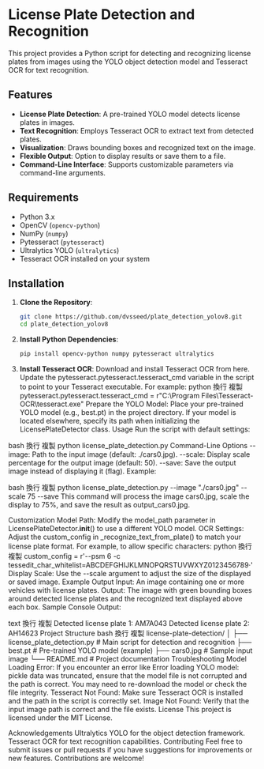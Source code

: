 # License Plate Detection and Recognition

This project provides a Python script for detecting and recognizing license plates from images using the YOLO object detection model and Tesseract OCR for text recognition.

## Features

- **License Plate Detection**: A pre-trained YOLO model detects license plates in images.
- **Text Recognition**: Employs Tesseract OCR to extract text from detected plates.
- **Visualization**: Draws bounding boxes and recognized text on the image.
- **Flexible Output**: Option to display results or save them to a file.
- **Command-Line Interface**: Supports customizable parameters via command-line arguments.

## Requirements

- Python 3.x
- OpenCV (`opencv-python`)
- NumPy (`numpy`)
- Pytesseract (`pytesseract`)
- Ultralytics YOLO (`ultralytics`)
- Tesseract OCR installed on your system

## Installation

1. **Clone the Repository**:
   ```bash
   git clone https://github.com/dvsseed/plate_detection_yolov8.git
   cd plate_detection_yolov8
2. **Install Python Dependencies**:
   ```bash
   pip install opencv-python numpy pytesseract ultralytics
3. **Install Tesseract OCR**:
Download and install Tesseract OCR from here.
Update the pytesseract.pytesseract.tesseract_cmd variable in the script to point to your Tesseract executable. For example:
python
換行
複製
pytesseract.pytesseract.tesseract_cmd = r"C:\Program Files\Tesseract-OCR\tesseract.exe"
Prepare the YOLO Model:
Place your pre-trained YOLO model (e.g., best.pt) in the project directory. If your model is located elsewhere, specify its path when initializing the LicensePlateDetector class.
Usage
Run the script with default settings:

bash
換行
複製
python license_plate_detection.py
Command-Line Options
--image: Path to the input image (default: ./cars0.jpg).
--scale: Display scale percentage for the output image (default: 50).
--save: Save the output image instead of displaying it (flag).
Example:

bash
換行
複製
python license_plate_detection.py --image "./cars0.jpg" --scale 75 --save
This command will process the image cars0.jpg, scale the display to 75%, and save the result as output_cars0.jpg.

Customization
Model Path: Modify the model_path parameter in LicensePlateDetector.__init__() to use a different YOLO model.
OCR Settings: Adjust the custom_config in _recognize_text_from_plate() to match your license plate format. For example, to allow specific characters:
python
換行
複製
custom_config = r'--psm 6 -c tessedit_char_whitelist=ABCDEFGHIJKLMNOPQRSTUVWXYZ0123456789·'
Display Scale: Use the --scale argument to adjust the size of the displayed or saved image.
Example Output
Input: An image containing one or more vehicles with license plates.
Output: The image with green bounding boxes around detected license plates and the recognized text displayed above each box.
Sample Console Output:

text
換行
複製
Detected license plate 1: AM7A043
Detected license plate 2: AH14623
Project Structure
bash
換行
複製
license-plate-detection/
│
├── license_plate_detection.py  # Main script for detection and recognition
├── best.pt                     # Pre-trained YOLO model (example)
├── cars0.jpg                   # Sample input image
└── README.md                   # Project documentation
Troubleshooting
Model Loading Error: If you encounter an error like Error loading YOLO model: pickle data was truncated, ensure that the model file is not corrupted and the path is correct. You may need to re-download the model or check the file integrity.
Tesseract Not Found: Make sure Tesseract OCR is installed and the path in the script is correctly set.
Image Not Found: Verify that the input image path is correct and the file exists.
License
This project is licensed under the MIT License.

Acknowledgements
Ultralytics YOLO for the object detection framework.
Tesseract OCR for text recognition capabilities.
Contributing
Feel free to submit issues or pull requests if you have suggestions for improvements or new features. Contributions are welcome!
